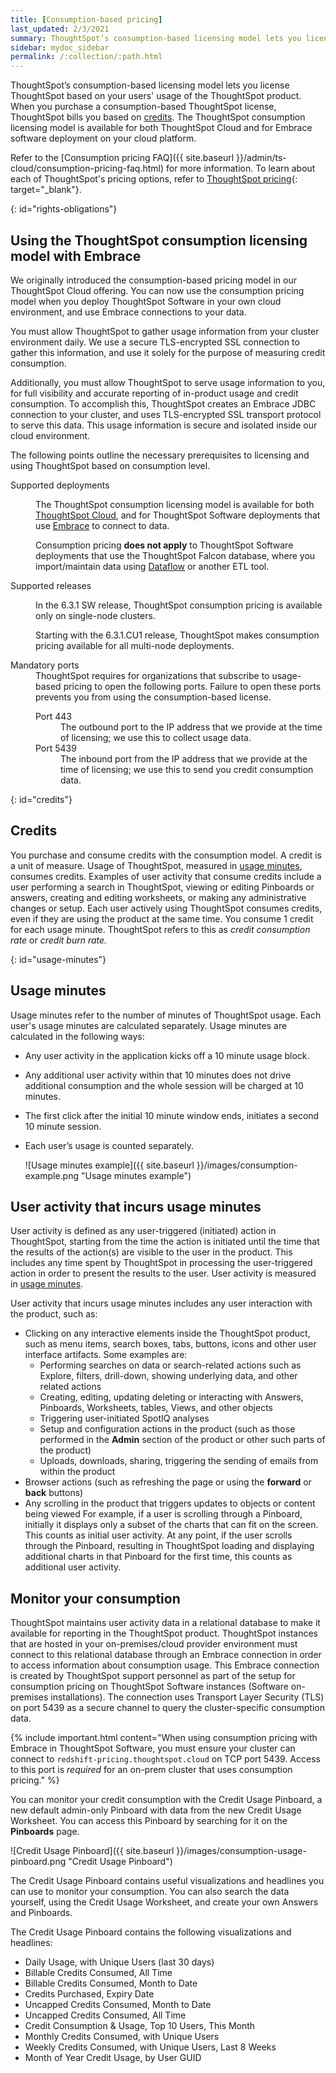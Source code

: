 ```yaml
---
title: [Consumption-based pricing]
last_updated: 2/3/2021
summary: ThoughtSpot’s consumption-based licensing model lets you license ThoughtSpot based on usage of the ThoughtSpot product.
sidebar: mydoc_sidebar
permalink: /:collection/:path.html
---
```

ThoughtSpot’s consumption-based licensing model lets you license ThoughtSpot based on your users' usage of the ThoughtSpot product. When you purchase a consumption-based ThoughtSpot license, ThoughtSpot bills you based on [credits](#credits). The ThoughtSpot consumption licensing model is available for both ThoughtSpot Cloud and for Embrace software deployment on your cloud platform.

Refer to the [Consumption pricing FAQ]({{ site.baseurl }}/admin/ts-cloud/consumption-pricing-faq.html) for more information. To learn about each of ThoughtSpot's pricing options, refer to [ThoughtSpot pricing](https://www.thoughtspot.com/pricing){: target="_blank"}.

{: id="rights-obligations"}
## Using the ThoughtSpot consumption licensing model with Embrace
We originally introduced the consumption-based pricing model in our ThoughtSpot Cloud offering. You can now use the consumption pricing model when you deploy ThoughtSpot Software in your own cloud environment, and use Embrace connections to your data.

You must allow ThoughtSpot to gather usage information from your cluster environment daily. We use a secure TLS-encrypted SSL connection to gather this information, and use it solely for the purpose of measuring credit consumption.

Additionally, you must allow ThoughtSpot to serve usage information to you, for full visibility and accurate reporting of in-product usage and credit consumption. To accomplish this, ThoughtSpot creates an Embrace JDBC connection to your cluster, and uses TLS-encrypted SSL transport protocol to serve this data. This usage information is secure and isolated inside our cloud environment.

The following points outline the necessary prerequisites to licensing and using ThoughtSpot based on consumption level.

<dl>
<dlentry>
<dt>Supported deployments</dt>
<dd><p>The ThoughtSpot consumption licensing model is available for both <a href="https://cloud-docs.thoughtspot.com">ThoughtSpot Cloud</a>, and for ThoughtSpot Software deployments that use <a href="{{ site.baseurl }}/data-integrate/embrace/embrace-intro.html">Embrace</a> to connect to data.</p>
<p>Consumption pricing <strong>does not apply</strong> to ThoughtSpot Software deployments that use the ThoughtSpot Falcon database, where you import/maintain data using <a href="{{ site.baseurl }}/data-integrate/dataflow/dataflow.html">Dataflow</a> or another ETL tool.</p></dd>
</dlentry>
<dlentry>
<dt>Supported releases</dt>
<dd><p>In the 6.3.1 SW release, ThoughtSpot consumption pricing is available only on single-node clusters.</p>
<p>Starting with the 6.3.1.CU1 release, ThoughtSpot makes consumption pricing available for all multi-node deployments.</p></dd></dlentry>
<dlentry>
<dt>Mandatory ports</dt>
<dd>ThoughtSpot requires for organizations that subscribe to usage-based pricing to open the following ports. Failure to open these ports prevents you from using the consumption-based license.
<dl><dlentry>
<dt>Port 443</dt>
<dd>The outbound port to the IP address that we provide at the time of licensing; we use this to collect usage data.</dd></dlentry>
<dlentry>
<dt>Port 5439</dt>
<dd>The inbound port from the IP address that we provide at the time of licensing; we use this to send you credit consumption data.</dd></dlentry></dl></dd></dlentry></dl>

{: id="credits"}
## Credits
You purchase and consume credits with the consumption model. A credit is a unit of measure.  Usage of ThoughtSpot, measured in [usage minutes](#usage-minutes), consumes credits. Examples of user activity that consume credits include a user performing a search in ThoughtSpot, viewing or editing Pinboards or answers, creating and editing worksheets, or making any administrative changes or setup. Each user actively using ThoughtSpot consumes credits, even if they are using the product at the same time. You consume 1 credit for each usage minute. ThoughtSpot refers to this as *credit consumption rate* or *credit burn rate.*

{: id="usage-minutes"}
## Usage minutes
Usage minutes refer to the number of minutes of ThoughtSpot usage. Each user's usage minutes are calculated separately. Usage minutes are calculated in the following ways:
- Any user activity in the application kicks off a 10 minute usage block.
- Any additional user activity within that 10 minutes does not drive additional consumption and the whole session will be charged at 10 minutes.
- The first click after the initial 10 minute window ends, initiates a second 10 minute session.
- Each user’s usage is counted separately.

    ![Usage minutes example]({{ site.baseurl }}/images/consumption-example.png "Usage minutes example")

## User activity that incurs usage minutes
User activity is defined as any user-triggered (initiated) action in ThoughtSpot, starting from the time the action is initiated until the time that the results of the action(s) are visible to the user in the product. This includes any time spent by ThoughtSpot in processing the user-triggered action in order to present the results to the user. User activity is measured in [usage minutes](#usage-minutes).

User activity that incurs usage minutes includes any user interaction with the product, such as:
- Clicking on any interactive elements inside the ThoughtSpot product, such as menu items, search boxes, tabs, buttons, icons and other user interface artifacts. Some examples are:
    - Performing searches on data or search-related actions such as Explore, filters, drill-down, showing underlying data, and other related actions
    - Creating, editing, updating deleting or interacting with Answers, Pinboards, Worksheets, tables, Views, and other objects
    - Triggering user-initiated SpotIQ analyses
    - Setup and configuration actions in the product (such as those performed in the **Admin** section of the product or other such parts of the product)
    - Uploads, downloads, sharing, triggering the sending of emails from within the product
- Browser actions (such as refreshing the page or using the **forward** or **back** buttons)
- Any scrolling in the product that triggers updates to objects or content being viewed
    For example, if a user is scrolling through a Pinboard, initially it displays only a subset of the charts that can fit on the screen. This counts as initial user activity. At any point, if the user scrolls through the Pinboard, resulting in ThoughtSpot loading and displaying additional charts in that Pinboard for the first time, this counts as additional user activity.

## Monitor your consumption
ThoughtSpot maintains user activity data in a relational database to make it available for reporting in the ThoughtSpot product. ThoughtSpot instances that are hosted in your on-premises/cloud provider environment must connect to this relational database through an Embrace connection in order to access information about consumption usage. This Embrace connection is created by ThoughtSpot support personnel as part of the setup for consumption pricing on ThoughtSpot Software instances (Software on-premises installations). The connection uses Transport Layer Security (TLS) on port 5439 as a secure channel to query the cluster-specific consumption data.

{% include important.html content="When using consumption pricing with Embrace in ThoughtSpot Software, you must ensure your cluster can connect to `redshift-pricing.thoughtspot.cloud` on TCP port 5439. Access to this port is *required* for an on-prem cluster that uses consumption pricing." %}

You can monitor your credit consumption with the Credit Usage Pinboard, a new default admin-only Pinboard with data from the new Credit Usage Worksheet. You can access this Pinboard by searching for it on the **Pinboards** page.

![Credit Usage Pinboard]({{ site.baseurl }}/images/consumption-usage-pinboard.png "Credit Usage Pinboard")

The Credit Usage Pinboard contains useful visualizations and headlines you can use to monitor your consumption. You can also search the data yourself, using the Credit Usage Worksheet, and create your own Answers and Pinboards.

The Credit Usage Pinboard contains the following visualizations and headlines:
- Daily Usage, with Unique Users (last 30 days)
- Billable Credits Consumed, All Time
- Billable Credits Consumed, Month to Date
- Credits Purchased, Expiry Date
- Uncapped Credits Consumed, Month to Date
- Uncapped Credits Consumed, All Time
- Credit Consumption & Usage, Top 10 Users, This Month
- Monthly Credits Consumed, with Unique Users
- Weekly Credits Consumed, with Unique Users, Last 8 Weeks
- Month of Year Credit Usage, by User GUID
